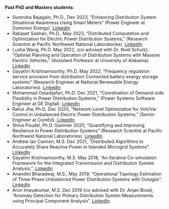
**Past PhD and Masters students:**
- Surendra Bajagain, Ph.D., Dec 2023, “Enhancing Distribution System Situational Awareness Using Smart Meters” (Power Engineer at Dominion Energy). [LinkedIn](https://www.linkedin.com/in/surendra-bajagain-25789211b/)
- Rabayet Sadnan, Ph.D., May 2023, “Distributed Computation and Optimization for Electric Power Distribution Systems,” (Research Scientist at Pacific Northwest National Laboratories). [LinkedIn](https://www.linkedin.com/in/rabayet-sadnan/)
- Lusha Wang, Ph.D. May 2022, (co-advised with Dr. Noel Schulz), “Optimal Planning and Operation of Distribution Systems with Massive Electric Vehicles,” (Assistant Professor at University of Alabama). [LinkedIn](https://www.linkedin.com/in/lusha-wang-23389615b/)
- Gayathri Krishnamoorthy, Ph.D. May 2022, “Frequency regulation service provision from distribution Connected battery energy storage systems” (Research Engineer at National Renewable Energy Laboratories). [LinkedIn](https://www.linkedin.com/in/gayathri-krishnamoorthy-6613b9a6/)
- Mohammad Ostadijafari, Ph.D. Dec 2021, “Coordination of Demand-side Flexibility in Power Distribution Systems,” (Power Systems Software Engineer at GE Digital). [LinkedIn](https://www.linkedin.com/in/mohammad-ostadijafari/)
- Rahul Jha, Ph.D. Dec 2020, “Network-Level Optimization for Volt/Var Control in Unbalanced Electric Power Distribution Systems,” (Senior Engineer at ComEd). [LinkedIn](https://www.linkedin.com/in/rahul-jha-155965111/)
- Shiva Poudel, Ph.D. Summer 2020, “Quantifying and Improving Resilience in Power Distribution Systems” (Research Scientist at Pacific Northwest National Laboratories). [LinkedIn](https://www.linkedin.com/in/shiva-poudel-2b821194/)
- Andrew Ian Cannon, M.S. Dec 2021, “Distributed Algorithms to Accurately Share Reactive Power in Islanded Microgrid Systems”. [LinkedIn](https://www.linkedin.com/in/drew-cannon-22b7a71a1/)
- Gayathri Krishnamoorthy, M.S. May 2018, “An Iterative Co-simulation Framework for the Integrated Transmission and Distribution System Analysis,”. [LinkedIn](https://www.linkedin.com/in/gayathri-krishnamoorthy-6613b9a6/)
- Anandini Bharadwaj, M.S., May 2019, “Operational Topology Estimation of Three Phase Unbalanced Power Distribution Systems with Outages”. [LinkedIn](https://www.linkedin.com/in/anandini-bharadwaj-0014809b/)
- Arun Imayakumar, M.S. Dec 2019 (co-advised with Dr. Anjan Bose), “Anomaly Detection for Primary Distribution System Measurements using Principal Component Analysis”. [LinkedIn]()
